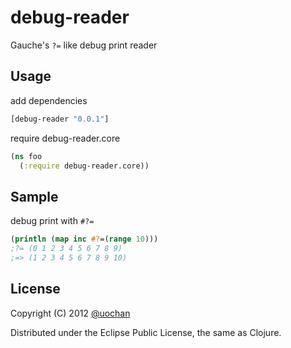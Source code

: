 # debug-reader

Gauche's `?=` like debug print reader

## Usage

add dependencies

```clojure
[debug-reader "0.0.1"]
```

require debug-reader.core

```clojure
(ns foo
  (:require debug-reader.core))
```

## Sample

debug print with `#?=`

```clojure
(println (map inc #?=(range 10)))
;?= (0 1 2 3 4 5 6 7 8 9)
;=> (1 2 3 4 5 6 7 8 9 10)
```

## License

Copyright (C) 2012 [@uochan](http://twitter.com/uochan)

Distributed under the Eclipse Public License, the same as Clojure.